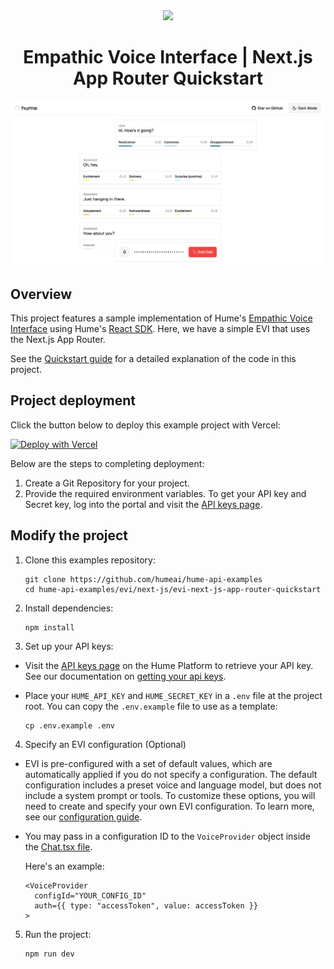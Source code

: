 <div align="center">
  <img src="https://storage.googleapis.com/hume-public-logos/hume/hume-banner.png">
  <h1>Empathic Voice Interface | Next.js App Router Quickstart</h1>
</div>

![preview.png](preview.png)

## Overview

This project features a sample implementation of Hume's [Empathic Voice Interface](https://dev.hume.ai/docs/empathic-voice-interface-evi/overview) using Hume's [React SDK](https://github.com/HumeAI/empathic-voice-api-js/tree/main/packages/react). Here, we have a simple EVI that uses the Next.js App Router.

See the [Quickstart guide](https://dev.hume.ai/docs/empathic-voice-interface-evi/quickstart/nextjs) for a detailed explanation of the code in this project.

## Project deployment

Click the button below to deploy this example project with Vercel:

[![Deploy with Vercel](https://vercel.com/button)](https://vercel.com/new/clone?repository-url=https%3A%2F%2Fgithub.com%2Fhumeai%2Fhume-evi-next-js-starter&env=HUME_API_KEY,HUME_CLIENT_SECRET)

Below are the steps to completing deployment:

1. Create a Git Repository for your project.
2. Provide the required environment variables. To get your API key and Secret key, log into the portal and visit the [API keys page](https://platform.hume.ai/settings/keys).

## Modify the project 

1. Clone this examples repository:

    ```shell
    git clone https://github.com/humeai/hume-api-examples
    cd hume-api-examples/evi/next-js/evi-next-js-app-router-quickstart
    ```

2. Install dependencies:
    ```shell
    npm install
    ```

3. Set up your API keys:

  * Visit the [API keys page](https://platform.hume.ai/settings/keys) on the Hume Platform to retrieve your API key. See our documentation on [getting your api keys](https://dev.hume.ai/docs/introduction/api-key).
  * Place your `HUME_API_KEY` and `HUME_SECRET_KEY` in a `.env` file at the project root. You can copy the `.env.example` file to use as a template:

    ```shell
    cp .env.example .env
    ```

4. Specify an EVI configuration (Optional)

  * EVI is pre-configured with a set of default values, which are automatically applied if you do not specify a configuration. The default configuration includes a preset voice and language model, but does not include a system prompt or tools. To customize these options, you will need to create and specify your own EVI configuration. To learn more, see our [configuration guide](https://dev.hume.ai/docs/empathic-voice-interface-evi/configuration/build-a-configuration).
  * You may pass in a configuration ID to the `VoiceProvider` object inside the [Chat.tsx file](https://github.com/HumeAI/hume-api-examples/blob/main/evi-next-js-app-router/components/Chat.tsx).

      Here's an example:
      ```tsx
      <VoiceProvider
        configId="YOUR_CONFIG_ID"
        auth={{ type: "accessToken", value: accessToken }}
      >
      ```

5. Run the project:
    ```shell
    npm run dev
    ```

